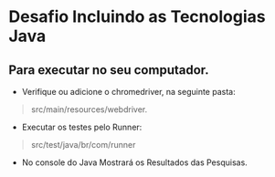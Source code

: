 # Desafio Incluindo as Tecnologias Java

## Para executar no seu computador.

- Verifique ou adicione o chromedriver, na seguinte pasta:

> src/main/resources/webdriver.

- Executar os testes pelo Runner:

> src/test/java/br/com/runner

- No console do Java Mostrará os Resultados das Pesquisas.
